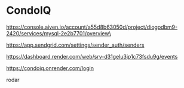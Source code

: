 # CondoIQ
https://console.aiven.io/account/a55d8b63050d/project/diogodbm9-2420/services/mysql-2e2b7701/overview\

https://app.sendgrid.com/settings/sender_auth/senders

https://dashboard.render.com/web/srv-d31gelu3jp1c73fsdu9g/events

https://condoiq.onrender.com/login

rodar

